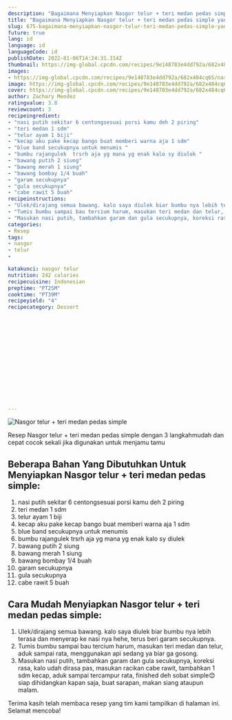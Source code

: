 ```yaml
---
description: "Bagaimana Menyiapkan Nasgor telur + teri medan pedas simple yang Menggugah Selera"
title: "Bagaimana Menyiapkan Nasgor telur + teri medan pedas simple yang Menggugah Selera"
slug: 675-bagaimana-menyiapkan-nasgor-telur-teri-medan-pedas-simple-yang-menggugah-selera
future: true
lang: id
language: id
languageCode: id
publishDate: 2022-01-06T14:24:31.314Z 
thumbnail: https://img-global.cpcdn.com/recipes/9e148783e4dd792a/682x484cq65/nasgor-telur-teri-medan-pedas-simple-foto-resep-utama.webp
images:
- https://img-global.cpcdn.com/recipes/9e148783e4dd792a/682x484cq65/nasgor-telur-teri-medan-pedas-simple-foto-resep-utama.webp
image: https://img-global.cpcdn.com/recipes/9e148783e4dd792a/682x484cq65/nasgor-telur-teri-medan-pedas-simple-foto-resep-utama.webp
cover: https://img-global.cpcdn.com/recipes/9e148783e4dd792a/682x484cq65/nasgor-telur-teri-medan-pedas-simple-foto-resep-utama.webp
author: Zachary Mendez
ratingvalue: 3.8
reviewcount: 3
recipeingredient:
- "nasi putih sekitar 6 centongsesuai porsi kamu deh 2 piring"
- "teri medan 1 sdm"
- "telur ayam 1 biji"
- "kecap aku pake kecap bango buat memberi warna aja 1 sdm"
- "blue band secukupnya untuk menumis "
- "bumbu rajangulek  trsrh aja yg mana yg enak kalo sy diulek "
- "bawang putih 2 siung"
- "bawang merah 1 siung"
- "bawang bombay 1/4 buah"
- "garam secukupnya"
- "gula secukupnya"
- "cabe rawit 5 buah"
recipeinstructions:
- "Ulek/dirajang semua bawang. kalo saya diulek biar bumbu nya lebih terasa dan menyerap ke nasi nya hehe, terus beri garam secukupnya."
- "Tumis bumbu sampai bau tercium harum, masukan teri medan dan telur, aduk sampai rata, menggunakan api sedang ya biar ga gosong."
- "Masukan nasi putih, tambahkan garam dan gula secukupnya, koreksi rasa, kalo udah dirasa pas, masukan racikan cabe rawit, tambahkan 1 sdm kecap, aduk sampai tercampur rata, finished deh sobat simple😊 siap dihidangkan kapan saja, buat sarapan, makan siang ataupun malam."
categories:
- Resep
tags:
- nasgor
- telur
- 

katakunci: nasgor telur  
nutrition: 242 calories
recipecuisine: Indonesian
preptime: "PT25M"
cooktime: "PT39M"
recipeyield: "4"
recipecategory: Dessert


     
    
    
    
    
    
    
    
    
    
    
      
    
---
```



![Nasgor telur + teri medan pedas simple](https://img-global.cpcdn.com/recipes/9e148783e4dd792a/682x484cq65/nasgor-telur-teri-medan-pedas-simple-foto-resep-utama.webp)

Resep Nasgor telur + teri medan pedas simple    dengan 3 langkahmudah dan cepat cocok sekali jika digunakan untuk menjamu tamu

<!--inarticleads1-->

## Beberapa Bahan Yang Dibutuhkan Untuk Menyiapkan Nasgor telur + teri medan pedas simple:

1. nasi putih sekitar 6 centongsesuai porsi kamu deh 2 piring
1. teri medan 1 sdm
1. telur ayam 1 biji
1. kecap aku pake kecap bango buat memberi warna aja 1 sdm
1. blue band secukupnya untuk menumis 
1. bumbu rajangulek  trsrh aja yg mana yg enak kalo sy diulek 
1. bawang putih 2 siung
1. bawang merah 1 siung
1. bawang bombay 1/4 buah
1. garam secukupnya
1. gula secukupnya
1. cabe rawit 5 buah



<!--inarticleads2-->

## Cara Mudah Menyiapkan Nasgor telur + teri medan pedas simple:

1. Ulek/dirajang semua bawang. kalo saya diulek biar bumbu nya lebih terasa dan menyerap ke nasi nya hehe, terus beri garam secukupnya.
1. Tumis bumbu sampai bau tercium harum, masukan teri medan dan telur, aduk sampai rata, menggunakan api sedang ya biar ga gosong.
1. Masukan nasi putih, tambahkan garam dan gula secukupnya, koreksi rasa, kalo udah dirasa pas, masukan racikan cabe rawit, tambahkan 1 sdm kecap, aduk sampai tercampur rata, finished deh sobat simple😊 siap dihidangkan kapan saja, buat sarapan, makan siang ataupun malam.




Terima kasih telah membaca resep yang tim kami tampilkan di halaman ini. Selamat mencoba!
